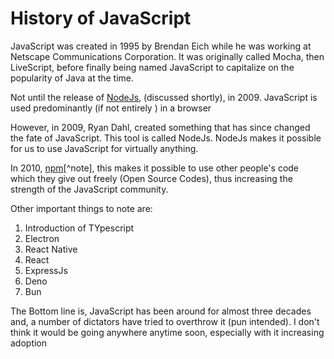 # History of JavaScript

JavaScript was created in 1995 by Brendan Eich while he was working at Netscape
Communications Corporation. It was originally called Mocha, then LiveScript,
before finally being named JavaScript to capitalize on the popularity of Java at
the time.

Not until the release of [NodeJs](https://nodejs.org), (discussed shortly),
in 2009. JavaScript is used predominantly (if not entirely ) in a browser

However, in 2009, Ryan Dahl, created something that has since changed the fate
of JavaScript. This tool is called NodeJs. NodeJs makes it possible for us to
use JavaScript for virtually anything.

In 2010, [npm](https://npmjs.org)[^note], this makes it possible to use other
people's code which they give out freely (Open Source Codes), thus increasing
the strength of the JavaScript community.

Other important things to note are:

1. Introduction of TYpescript
2. Electron
3. React Native
4. React 
5. ExpressJs 
7. Deno
8. Bun 


The Bottom line is, JavaScript has been around for almost three decades and, a number of dictators have tried to overthrow it (pun intended). I don't think it would be going anywhere anytime soon, especially with it increasing adoption
